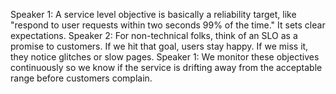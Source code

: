 Speaker 1: A service level objective is basically a reliability target, like "respond to user requests within two seconds 99% of the time." It sets clear expectations.
Speaker 2: For non-technical folks, think of an SLO as a promise to customers. If we hit that goal, users stay happy. If we miss it, they notice glitches or slow pages.
Speaker 1: We monitor these objectives continuously so we know if the service is drifting away from the acceptable range before customers complain.
